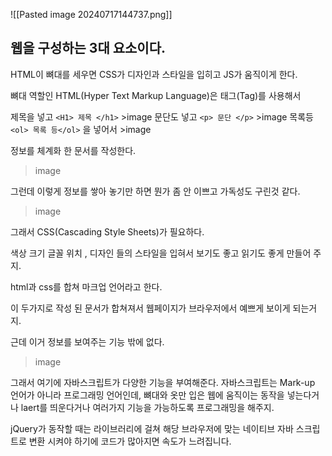 ![[Pasted image 20240717144737.png]]

## 웹을 구성하는 3대 요소이다.

HTML이 뼈대를 세우면 
CSS가 디자인과 스타일을 입히고
JS가 움직이게 한다.

뼈대 역할인 HTML(Hyper Text Markup Language)은 태그(Tag)를 사용해서

제목을 넣고 `<H1> 제목 </h1>` >image
문단도 넣고 `<p> 문단 </p>` >image
목록등 `<ol> 목록 등</ol>` 을 넣어서  >image

정보를 체계화 한 문서를 작성한다.

>image


그런데 이렇게 정보를 쌓아 놓기만 하면 뭔가 좀 안 이쁘고 가독성도 구린것 같다.



>image

그래서 CSS(Cascading Style Sheets)가 필요하다.

색상 크기 글꼴 위치 , 디자인 들의 스타일을 입혀서 보기도 좋고 읽기도 좋게 만들어 주지.



html과 css를 합쳐 마크업 언어라고 한다.

이 두가지로 작성 된 문서가 합쳐져서 
웹페이지가 브라우저에서 예쁘게 보이게 되는거지.

근데 이거 정보를 보여주는 기능 밖에 없다.


>image


그래서 여기에 자바스크립트가 다양한 기능을 부여해준다.
자바스크립트는 Mark-up 언어가 아니라 프로그래밍 언어인데, 뼈대와 옷만 입은 웹에 움직이는 동작을 넣는다거나 laert를 띄운다거나 여러가지 기능을 가능하도록 프로그래밍을 해주지.



jQuery가 동작할 때는 라이브러리에 걸쳐 해당 브라우저에 맞는 네이티브 자바 스크립트로 변환 시켜야 하기에 코드가 많아지면 속도가 느려집니다.